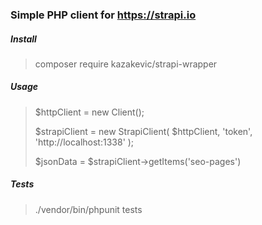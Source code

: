 ### Simple PHP client for https://strapi.io

##### Install
> composer require kazakevic/strapi-wrapper
##### Usage

> $httpClient = new Client();
> 
> $strapiClient = new StrapiClient(
$httpClient,
'token',
'http://localhost:1338'
);
> 
> $jsonData = $strapiClient->getItems('seo-pages')

##### Tests
> ./vendor/bin/phpunit tests